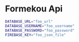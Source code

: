 # Formekou Api

```bash
DATABASE_URL="foo_url"
DATABASE_USERNAME="foo_username"
DATABASE_PASSWORD="foo_password"
FIREBASE_KEY="foo_json_file"
```

